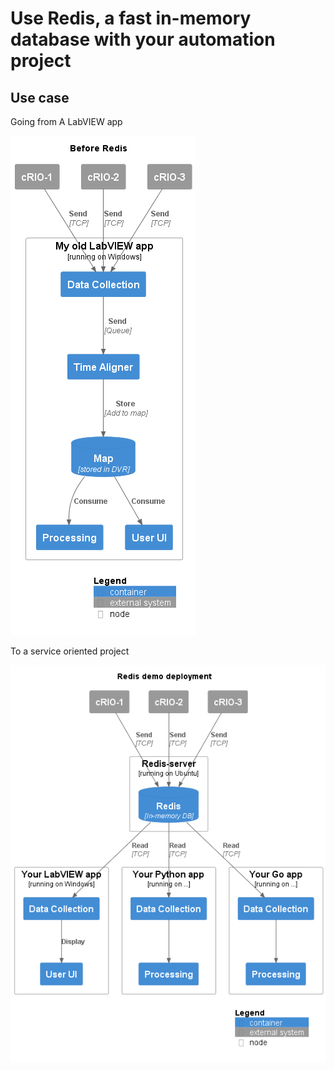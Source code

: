 # Use Redis, a fast in-memory database with your automation project

## Use case

Going from A LabVIEW app

![before](./img/before-redis.png)

To a service oriented project

![after](./img/with-redis.png)
